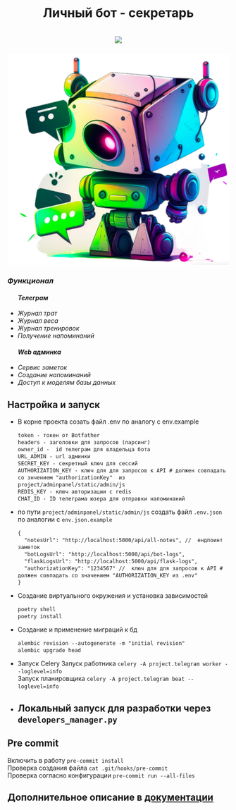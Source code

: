 <h1 align="center">Личный бот - секретарь</h1>
<br>
<div id="header" align="center">
<img src='https://media.giphy.com/media/wlR4kWTnwEyY8RwHKM/giphy.gif' width="100"/>
</div>

<div id="header" align="center">
<h5 align="center"><img src="https://github.com/A-V-tor/Bot-secretar/blob/main/bot.png"></h5>
</div>

<i>
   <h3>Функционал</h3>

  <ul>
    <h4>Телеграм</h4>
    <li>Журнал трат</li>
    <li>Журнал веса</li>
    <li>Журнал тренировок</li>
    <li>Получение напоминаний</li>
  </ul>
  <ul>
    <h4>Web админка</h4>
    <li>Сервис заметок</li>
    <li>Создание напоминаний</li>
    <li>Доступ к моделям базы данных</li>


  </ul>
</i>

## Настройка и запуск
- В корне проекта созать файл .env по аналогу с env.example
  ```
  token - токен от Botfather
  headers - заголовки для запросов (парсинг)
  owner_id -  id телеграм для владельца бота
  URL_ADMIN - url админки
  SECRET_KEY - секретный ключ для сессий
  AUTHORIZATION_KEY - ключ для для запросов к API # должен совпадать со знчением "authorizationKey"  из project/adminpanel/static/admin/js
  REDIS_KEY - ключ авторизации с redis
  CHAT_ID - ID телеграма юзера для отправки напоминаний
  ```

- по пути `project/adminpanel/static/admin/js` создать файл `.env.json` по аналогии с `env.json.example`
  ```
  {
    "notesUrl": "http://localhost:5000/api/all-notes", //  ендпоинт заметок
    "botLogsUrl": "http://localhost:5000/api/bot-logs",
    "flaskLogsUrl": "http://localhost:5000/api/flask-logs",
    "authorizationKey": "1234567" //  ключ для для запросов к API # должен совпадать со значением "AUTHORIZATION_KEY из .env"
  }
  ```
- Создание виртуального окружения и установка зависимостей
  ```
  poetry shell
  poetry install
  ```

- Создание и применение миграций к бд
  ```
  alembic revision --autogenerate -m "initial revision"
  alembic upgrade head
  ```
- Запуск Celery
  Запуск работника `celery -A project.telegram worker --loglevel=info` </br>
  Запуск планировщика  `celery -A project.telegram beat --loglevel=info` </br>
- ## Локальный запуск для разработки через `developers_manager.py`

## Pre commit
Включить в работу `pre-commit install` </br>
Проверка создания файла `cat .git/hooks/pre-commit` </br>
Проверка согласно конфигурации `pre-commit run --all-files` </br>


## Дополнительное описание в [документации](https://github.com/A-V-tor/Bot-secretar/wiki)
